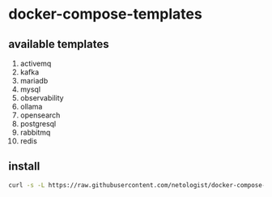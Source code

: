 # docker-compose-templates

## available templates

1. activemq
2. kafka
3. mariadb
4. mysql
5. observability
6. ollama
7. opensearch
8. postgresql
9. rabbitmq
10. redis

## install

```sh
curl -s -L https://raw.githubusercontent.com/netologist/docker-compose-templates/main/install.sh | bash
```

